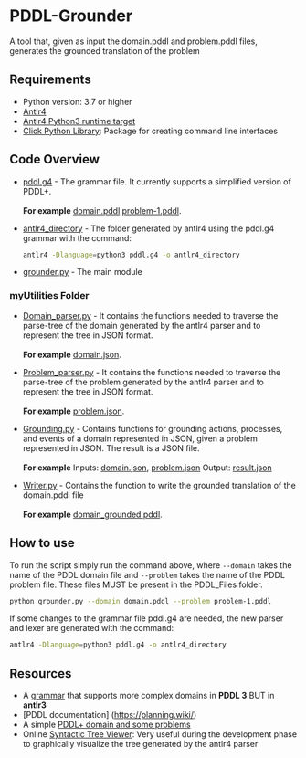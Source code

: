 # PDDL-Grounder
A tool that, given as input the domain.pddl and problem.pddl files, generates the grounded translation of the problem

## Requirements
* Python version: 3.7 or higher
* [Antlr4](https://www.antlr.org/) 
* [Antlr4 Python3 runtime target](https://www.antlr.org/download.html)
* [Click Python Library](https://click.palletsprojects.com/en/8.1.x/): Package for creating command line interfaces

## Code Overview
* [pddl.g4](pddl.g4) - The grammar file. It currently supports a simplified version of PDDL+.<br/><br/> **For example** [domain.pddl](PDDL_Files/domain.pddl) [problem-1.pddl](PDDL_Files/problem-1.pddl).

* [antlr4_directory](antlr4_directory) - The folder generated by antlr4 using the pddl.g4 grammar with the command: 
  ```bash
  antlr4 -Dlanguage=python3 pddl.g4 -o antlr4_directory
  ```
* [grounder.py](grounder.py) - The main module


### myUtilities Folder
* [Domain_parser.py](/myUtilities/Domain_parser.py) - It contains the functions needed to traverse the parse-tree of the domain generated by the antlr4 parser and to represent the tree in JSON format. <br /><br />**For example** [domain.json](json_results/domain.json).

* [Problem_parser.py](/myUtilities/Problem_parser.py) - It contains the functions needed to traverse the parse-tree of the problem generated by the antlr4 parser and to represent the tree in JSON format. <br /><br />**For example** [problem.json](json_results/problem.json).

* [Grounding.py](/myUtilities/Grounding.py) - Contains functions for grounding actions, processes, and events of a domain represented in JSON, given a problem represented in JSON. The result is a JSON file. <br /><br />
**For example** Inputs: [domain.json](json_results/domain.json), [problem.json](json_results/problem.json)  Output: [result.json](json_results/result.json)

* [Writer.py](/myUtilities/Writer.py) - Contains the function to write the grounded translation of the domain.pddl file <br /><br />**For example** [domain_grounded.pddl](results/domain_grounded.pddl).

## How to use
To run the script simply run the command above, where `--domain` takes the name of the PDDL domain file and `--problem` takes the name of the PDDL problem file. These files MUST be present in the PDDL_Files folder.

```bash
python grounder.py --domain domain.pddl --problem problem-1.pddl
```

If some changes to the grammar file pddl.g4 are needed, the new parser and lexer are generated with the command:
```bash
antlr4 -Dlanguage=python3 pddl.g4 -o antlr4_directory
```

## Resources
* A [grammar](https://gitlab.com/enricos83/PPMAJAL-Expressive-PDDL-Java-Library/-/blob/master/grammar/Pddl.g) that supports more complex domains in **PDDL 3** BUT in **antlr3**
* [PDDL documentation] (https://planning.wiki/)
* A simple [PDDL+ domain and some problems](https://anonymous.4open.science/r/deltaExperiments-F380/CoOpRovers/no-delta)
* Online [Syntactic Tree Viewer](https://christos-c.com/treeviewer/): Very useful during the development phase to graphically visualize the tree generated by the antlr4 parser
